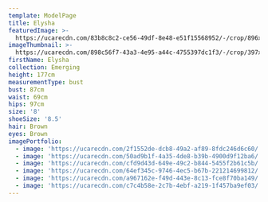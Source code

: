 ```yaml
---
template: ModelPage
title: Elysha
featuredImage: >-
  https://ucarecdn.com/83b8c8c2-ce56-49df-8e48-e51f15568952/-/crop/896x429/0,0/-/preview/
imageThumbnail: >-
  https://ucarecdn.com/898c56f7-43a3-4e95-a44c-4755397dc1f3/-/crop/397x515/0,0/-/preview/
firstName: Elysha
collection: Emerging
height: 177cm
measurementType: bust
bust: 87cm
waist: 69cm
hips: 97cm
size: '8'
shoeSize: '8.5'
hair: Brown
eyes: Brown
imagePortfolio:
  - image: 'https://ucarecdn.com/2f1552de-dcb8-49a2-af89-8fdc246d6c60/'
  - image: 'https://ucarecdn.com/50ad9b1f-4a35-4de8-b39b-4900d9f12ba6/'
  - image: 'https://ucarecdn.com/cfd9d43d-649e-49c2-b844-5455f2b61c5b/'
  - image: 'https://ucarecdn.com/64ef345c-9746-4ec5-b67b-221214699812/'
  - image: 'https://ucarecdn.com/a967162e-f49d-443e-8c13-fce8f70ba149/'
  - image: 'https://ucarecdn.com/c7c4b58e-2c7b-4ebf-a219-1f457ba9ef03/'
---
```


